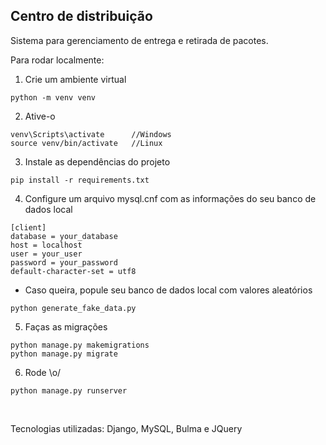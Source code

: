 ## Centro de distribuição

Sistema para gerenciamento de entrega e retirada de pacotes.

Para rodar localmente:

1. Crie um ambiente virtual

```
python -m venv venv
```

2. Ative-o

```
venv\Scripts\activate      //Windows
source venv/bin/activate   //Linux
```

3. Instale as dependências do projeto

```
pip install -r requirements.txt
```

4. Configure um arquivo mysql.cnf com as informações do seu banco de dados local

```
[client]
database = your_database
host = localhost
user = your_user
password = your_password
default-character-set = utf8
```

- Caso queira, popule seu banco de dados local com valores aleatórios

```
python generate_fake_data.py
```

5. Faças as migrações

```
python manage.py makemigrations
python manage.py migrate
```

6. Rode \o/

```
python manage.py runserver
```

<br>

Tecnologias utilizadas: Django, MySQL, Bulma e JQuery
